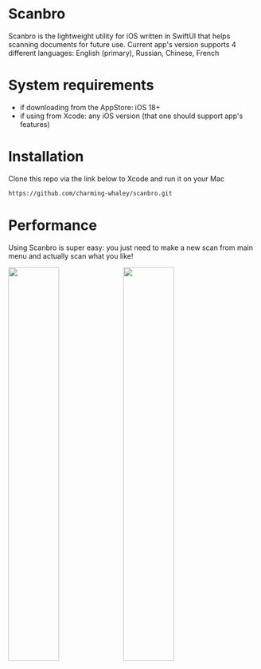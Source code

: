 # Scanbro

<p>Scanbro is the lightweight utility for iOS written in SwiftUI that helps scanning documents for future use. Current app's version supports 4 different languages: English (primary), Russian, Chinese, French</p>

# System requirements

<ul>
  <li>if downloading from the AppStore: iOS 18+</li>
  <li>if using from Xcode: any iOS version (that one should support app's features)</li>
</ul>

# Installation

<p>Clone this repo via the link below to Xcode and run it on your Mac</p>

```bash
https://github.com/charming-whaley/scanbro.git
```

# Performance

<p>Using Scanbro is super easy: you just need to make a new scan from main menu and actually scan what you like!</p>

<p float="left">
  <img src="https://github.com/user-attachments/assets/8db2c486-9288-4059-9b0e-22371dd5d6f3" width="45%" />
  <img src="https://github.com/user-attachments/assets/a2f54915-42db-4f01-a78d-349be8620740" width="45%" />
</p>
